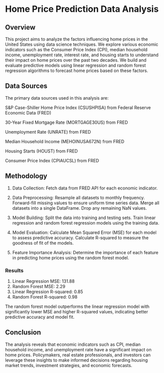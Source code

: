 # Home Price Prediction Data Analysis
## Overview

This project aims to analyze the factors influencing home prices in the United States using data science techniques. We explore various economic indicators such as the Consumer Price Index (CPI), median household income, unemployment rate, interest rate, and housing starts to understand their impact on home prices over the past two decades. We build and evaluate predictive models using linear regression and random forest regression algorithms to forecast home prices based on these factors.


## Data Sources

The primary data sources used in this analysis are:

S&P Case-Shiller Home Price Index (CSUSHPISA) from Federal Reserve Economic Data (FRED)

30-Year Fixed Mortgage Rate (MORTGAGE30US) from FRED

Unemployment Rate (UNRATE) from FRED

Median Household Income (MEHOINUSA672N) from FRED

Housing Starts (HOUST) from FRED

Consumer Price Index (CPIAUCSL) from FRED

## Methodology

1. Data Collection: Fetch data from FRED API for each economic indicator.

2. Data Preprocessing:
Resample all datasets to monthly frequency.
Forward-fill missing values to ensure uniform time series data.
Merge all datasets into a single DataFrame.
Drop any remaining NaN values.

3. Model Building:
Split the data into training and testing sets.
Train linear regression and random forest regression models using the training data.

4. Model Evaluation:
Calculate Mean Squared Error (MSE) for each model to assess predictive accuracy.
Calculate R-squared to measure the goodness of fit of the models.

5. Feature Importance Analysis:
Determine the importance of each feature in predicting home prices using the random forest model.

### Results

1. Linear Regression MSE: 131.88
2. Random Forest MSE: 2.29
3. Linear Regression R-squared: 0.85
4. Random Forest R-squared: 0.98

The random forest model outperforms the linear regression model with significantly lower MSE and higher R-squared values, indicating better predictive accuracy and model fit.

## Conclusion

The analysis reveals that economic indicators such as CPI, median household income, and unemployment rate have a significant impact on home prices. Policymakers, real estate professionals, and investors can leverage these insights to make informed decisions regarding housing market trends, investment strategies, and economic forecasts.
    